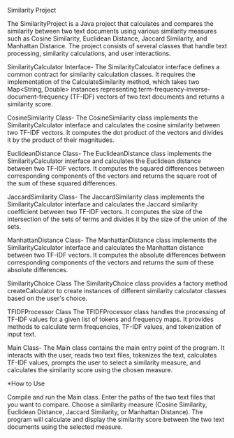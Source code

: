 
Similarity Project 

The SimilarityProject is a Java project that calculates and compares the similarity between two text documents using various similarity measures such as Cosine Similarity, Euclidean Distance, Jaccard Similarity, and Manhattan Distance. The project consists of several classes that handle text processing, similarity calculations, and user interactions.

SimilarityCalculator Interface- 
The SimilarityCalculator interface defines a common contract for similarity calculation classes. It requires the implementation of the CalculateSimilarity method, which takes two Map<String, Double> instances representing term-frequency-inverse-document-frequency (TF-IDF) vectors of two text documents and returns a similarity score.

CosineSimilarity Class- 
The CosineSimilarity class implements the SimilarityCalculator interface and calculates the cosine similarity between two TF-IDF vectors. It computes the dot product of the vectors and divides it by the product of their magnitudes.

EuclideanDistance Class- 
The EuclideanDistance class implements the SimilarityCalculator interface and calculates the Euclidean distance between two TF-IDF vectors. It computes the squared differences between corresponding components of the vectors and returns the square root of the sum of these squared differences.

JaccardSimilarity Class- 
The JaccardSimilarity class implements the SimilarityCalculator interface and calculates the Jaccard similarity coefficient between two TF-IDF vectors. It computes the size of the intersection of the sets of terms and divides it by the size of the union of the sets.

ManhattanDistance Class- 
The ManhattanDistance class implements the SimilarityCalculator interface and calculates the Manhattan distance between two TF-IDF vectors. It computes the absolute differences between corresponding components of the vectors and returns the sum of these absolute differences.

SimilarityChoice Class
The SimilarityChoice class provides a factory method createCalculator to create instances of different similarity calculator classes based on the user's choice.

TFIDFProcessor Class
The TFIDFProcessor class handles the processing of TF-IDF values for a given list of tokens and frequency maps. It provides methods to calculate term frequencies, TF-IDF values, and tokenization of input text.

Main Class- 
The Main class contains the main entry point of the program. It interacts with the user, reads two text files, tokenizes the text, calculates TF-IDF values, prompts the user to select a similarity measure, and calculates the similarity score using the chosen measure.

*How to Use

Compile and run the Main class.
Enter the paths of the two text files that you want to compare.
Choose a similarity measure (Cosine Similarity, Euclidean Distance, Jaccard Similarity, or Manhattan Distance).
The program will calculate and display the similarity score between the two text documents using the selected measure.
